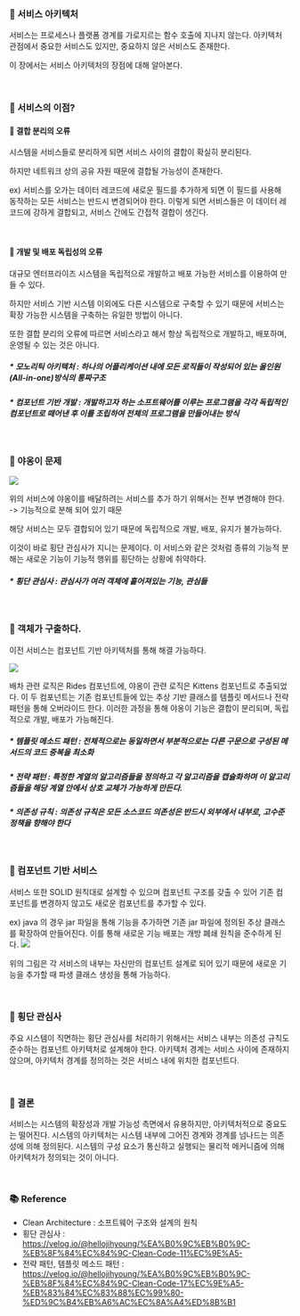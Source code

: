 ### 📕 서비스 아키텍처

서비스는 프로세스나 플랫폼 경계를 가로지르는 함수 호출에 지나지 않는다. 아키텍처 관점에서 중요한 서비스도 있지만, 중요하지 않은 서비스도 존재한다.

이 장에서는 서비스 아키텍처의 장점에 대해 알아본다.

<br>

### 📗 서비스의 이점?

#### 📍 결합 분리의 오류
시스템을 서비스들로 분리하게 되면 서비스 사이의 결합이 확실히 분리된다.

하지만 네트워크 상의 공유 자원 때문에 결합될 가능성이 존재한다.

ex) 서비스를 오가는 데이터 레코드에 새로운 필드를 추가하게 되면 이 필드를 사용해 동작하는 모든 서비스는 반드시 변경되어야 한다. 이렇게 되면 서비스들은 이 데이터 레코드에 강하게 결합되고, 서비스 간에도 간접적 결합이 생긴다.

<br>

#### 📍 개발 및 배포 독립성의 오류

대규모 엔터프라이즈 시스템을 독립적으로 개발하고 배포 가능한 서비스를 이용하여 만들 수 있다.

하지만 서비스 기반 시스템 이외에도 다른 시스템으로 구축할 수 있기 때문에 서비스는 확장 가능한 시스템을 구축하는 유일한 방법이 아니다.

또한 결합 분리의 오류에 따르면 서비스라고 해서 항상 독립적으로 개발하고, 배포하며, 운영될 수 있는 것은 아니다.

##### * 모노리틱 아키텍처 : 하나의 어플리케이션 내에 모든 로직들이 작성되어 있는 올인원(All-in-one)방식의 통짜구조
##### * 컴포넌트 기반 개발 : 개발하고자 하는 소프트웨어를 이루는 프로그램을 각각 독립적인 컴포넌트로 떼어낸 후 이를 조립하여 전체의 프로그램을 만들어내는 방식

<br>


### 📙 야옹이 문제

![](https://velog.velcdn.com/images/hellojihyoung/post/1a6a8b46-25ba-4c6e-be34-e9a950a0528c/image.png)

위의 서비스에 야옹이를 배달하려는 서비스를 추가 하기 위해서는 전부 변경해야 한다. 
-> 기능적으로 분해 되어 있기 때문

해당 서비스는 모두 결합되어 있기 때문에 독립적으로 개발, 배포, 유지가 불가능하다.

이것이 바로 횡단 관심사가 지니는 문제이다.
이 서비스와 같은 것처럼 종류의 기능적 분해는 새로운 기능이 기능적 행위를 횡단하는 상황에 취약하다.

##### * 횡단 관심사 : 관심사가 여러 객체에 흩어져있는 기능, 관심들

<br>

### 📘 객체가 구출하다.

이전 서비스는 컴포넌트 기반 아키텍처를 통해 해결 가능하다.


![](https://velog.velcdn.com/images/hellojihyoung/post/0cac8ed2-6a92-4cba-ab0c-62eb77e9c88a/image.png)

배차 관련 로직은 Rides 컴포넌트에, 야옹이 관련 로직은 Kittens 컴포넌트로 추출되었다.
이 두 컴포넌트는 기존 컴포넌트들에 있는 추상 기반 클래스를 템플릿 메서드나 전략 패턴을 통해 오버라이드 한다.
이러한 과정을 통해 야옹이 기능은 결합이 분리되며, 독립적으로 개발, 배포가 가능해진다.

##### * 템플릿 메소드 패턴 : 전체적으로는 동일하면서 부분적으로는 다른 구문으로 구성된 메서드의 코드 중복을 최소화
##### * 전략 패턴 : 특정한 계열의 알고리즘들을 정의하고 각 알고리즘을 캡슐화하며 이 알고리즘들을 해당 계열 안에서 상호 교체가 가능하게 만든다.
##### * 의존성 규칙 : 의존성 규칙은 모든 소스코드 의존성은 반드시 외부에서 내부로, 고수준 정책을 향해야 한다

<br>

### 📒 컴포넌트 기반 서비스
서비스 또한 SOLID 원칙대로 설계할 수 있으며 컴포넌트 구조를 갖출 수 있어 기존 컴포넌트를 변경하지 않고도 새로운 컴포넌트를 추가할 수 있다.

ex) java 의 경우 jar 파일을 통해 기능을 추가하면 기존 jar 파일에 정의된 추상 클래스를 확장하여 만들어진다. 이를 통해 새로운 기능 배포는 개방 폐쇄 원칙을 준수하게 된다.
![](https://velog.velcdn.com/images/hellojihyoung/post/384621df-d67e-4a2b-9080-d37789a4dd0a/image.png)

위의 그림은 각 서비스의 내부는 자신만의 컴포넌트 설계로 되어 있기 때문에 새로운 기능을 추가할 때 파생 클래스 생성을 통해 가능하다.

<br>


### 📕 횡단 관심사

주요 시스템이 직면하는 횡단 관심사를 처리하기 위해서는 서비스 내부는 의존성 규칙도 준수하는 컴포넌트 아키텍처로 설계해야 한다.
아키텍처 경계는 서비스 사이에 존재하지 않으며, 아키텍처 경계를 정의하는 것은 서비스 내에 위치한 컴포넌트다.

<br>


### 📗 결론

서비스는 시스템의 확장성과 개발 가능성 측면에서 유용하지만, 아키텍처적으로 중요도는 떨어진다.
시스템의 아키텍처는 시스템 내부에 그어진 경계와 경계를 넘나드는 의존성에 의해 정의된다. 
시스템의 구성 요소가 통신하고 실행되는 물리적 메커니즘에 의해 아키텍처가 정의되는 것이 아니다.


<br>


### 📚 Reference
- Clean Architecture : 소프트웨어 구조와 설계의 원칙
- 횡단 관심사 : https://velog.io/@hellojihyoung/%EA%B0%9C%EB%B0%9C-%EB%8F%84%EC%84%9C-Clean-Code-11%EC%9E%A5-
- 전략 패턴, 템플릿 메소드 패턴 : https://velog.io/@hellojihyoung/%EA%B0%9C%EB%B0%9C-%EB%8F%84%EC%84%9C-Clean-Code-17%EC%9E%A5-%EB%83%84%EC%83%88%EC%99%80-%ED%9C%B4%EB%A6%AC%EC%8A%A4%ED%8B%B1
